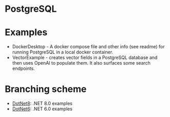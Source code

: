 # PostgreSQL

# Examples
- DockerDesktop - A docker compose file and other info (see readme) for running PostgreSQL in a local docker container.
- VectorExample - creates vector fields in a PostgreSQL database and then uses OpenAI to populate them.  It also surfaces some search endpoints.

# Branching scheme
- [DotNet8](https://github.com/madcodemonkey/PostgreSQL/tree/DotNet8): .NET 8.0 examples
- [DotNet6](https://github.com/madcodemonkey/PostgreSQL/tree/DotNet6): .NET 6.0 examples 

